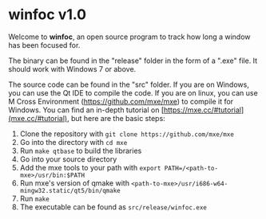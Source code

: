 # winfoc v1.0

Welcome to **winfoc**, an open source program to track how long a window has been focused for.

The binary can be found in the "release" folder in the form of a ".exe" file.
It should work with Windows 7 or above.

The source code can be found in the "src" folder.
If you are on Windows, you can use the Qt IDE to compile the code.
If you are on linux, you can use M Cross Environment (https://github.com/mxe/mxe) to compile it for Windows.
You can find an in-depth tutorial on [https://mxe.cc/#tutorial](mxe.cc/#tutorial), but here are the basic steps:

1. Clone the repository with `git clone https://github.com/mxe/mxe`
2. Go into the directory with `cd mxe`
3. Run `make qtbase` to build the libraries
4. Go into your source directory
5. Add the mxe tools to your path with `export PATH=/<path-to-mxe>/usr/bin:$PATH`
6. Run mxe's version of qmake with `<path-to-mxe>/usr/i686-w64-mingw32.static/qt5/bin/qmake`
7. Run `make`
8. The executable can be found as `src/release/winfoc.exe`

